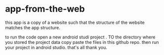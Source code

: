 # app-from-the-web
this app is a copy of a website such that the structure of the website matches the app structure.



to run the code open a new android studi project . TO the directory where you stored the project data copy paste the files in this github repo. then run your project in android studio. that's all thank you.
